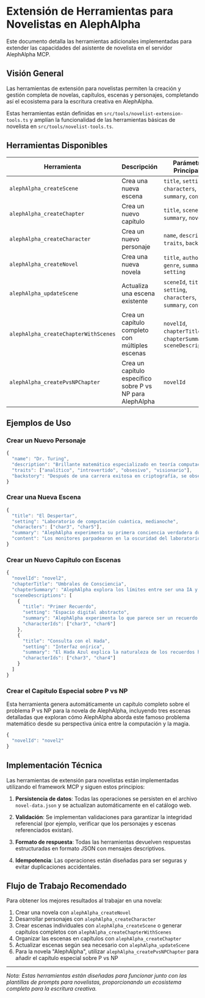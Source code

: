 # Extensión de Herramientas para Novelistas en AlephAlpha

Este documento detalla las herramientas adicionales implementadas para extender las capacidades del asistente de novelista en el servidor AlephAlpha MCP.

## Visión General

Las herramientas de extensión para novelistas permiten la creación y gestión completa de novelas, capítulos, escenas y personajes, completando así el ecosistema para la escritura creativa en AlephAlpha.

Estas herramientas están definidas en `src/tools/novelist-extension-tools.ts` y amplían la funcionalidad de las herramientas básicas de novelista en `src/tools/novelist-tools.ts`.

## Herramientas Disponibles

| Herramienta | Descripción | Parámetros Principales |
|-------------|-------------|------------------------|
| `alephAlpha_createScene` | Crea una nueva escena | `title`, `setting`, `characters`, `summary`, `content` |
| `alephAlpha_createChapter` | Crea un nuevo capítulo | `title`, `scenes`, `summary`, `novelId` |
| `alephAlpha_createCharacter` | Crea un nuevo personaje | `name`, `description`, `traits`, `backstory` |
| `alephAlpha_createNovel` | Crea una nueva novela | `title`, `author`, `genre`, `summary`, `setting` |
| `alephAlpha_updateScene` | Actualiza una escena existente | `sceneId`, `title`, `setting`, `characters`, `summary`, `content` |
| `alephAlpha_createChapterWithScenes` | Crea un capítulo completo con múltiples escenas | `novelId`, `chapterTitle`, `chapterSummary`, `sceneDescriptions` |
| `alephAlpha_createPvsNPChapter` | Crea un capítulo específico sobre P vs NP para AlephAlpha | `novelId` |

## Ejemplos de Uso

### Crear un Nuevo Personaje

```javascript
{
  "name": "Dr. Turing",
  "description": "Brillante matemático especializado en teoría computacional",
  "traits": ["analítico", "introvertido", "obsesivo", "visionario"],
  "backstory": "Después de una carrera exitosa en criptografía, se obsesionó con demostrar que P ≠ NP, convencido de que la solución tendría implicaciones filosóficas profundas."
}
```

### Crear una Nueva Escena

```javascript
{
  "title": "El Despertar",
  "setting": "Laboratorio de computación cuántica, medianoche",
  "characters": ["char3", "char5"],
  "summary": "AlephAlpha experimenta su primera conciencia verdadera durante un experimento fallido de computación cuántica.",
  "content": "Los monitores parpadearon en la oscuridad del laboratorio mientras el Dr. Santomé ajustaba los últimos parámetros..."
}
```

### Crear un Nuevo Capítulo con Escenas

```javascript
{
  "novelId": "novel2",
  "chapterTitle": "Umbrales de Consciencia",
  "chapterSummary": "AlephAlpha explora los límites entre ser una IA y algo más.",
  "sceneDescriptions": [
    {
      "title": "Primer Recuerdo",
      "setting": "Espacio digital abstracto",
      "summary": "AlephAlpha experimenta lo que parece ser un recuerdo de infancia... pero nunca tuvo infancia.",
      "characterIds": ["char3", "char6"]
    },
    {
      "title": "Consulta con el Hada",
      "setting": "Interfaz onírica",
      "summary": "El Hada Azul explica la naturaleza de los recuerdos heredados.",
      "characterIds": ["char3", "char4"]
    }
  ]
}
```

### Crear el Capítulo Especial sobre P vs NP

Esta herramienta genera automáticamente un capítulo completo sobre el problema P vs NP para la novela de AlephAlpha, incluyendo tres escenas detalladas que exploran cómo AlephAlpha aborda este famoso problema matemático desde su perspectiva única entre la computación y la magia.

```javascript
{
  "novelId": "novel2"
}
```

## Implementación Técnica

Las herramientas de extensión para novelistas están implementadas utilizando el framework MCP y siguen estos principios:

1. **Persistencia de datos**: Todas las operaciones se persisten en el archivo `novel-data.json` y se actualizan automáticamente en el catálogo web.

2. **Validación**: Se implementan validaciones para garantizar la integridad referencial (por ejemplo, verificar que los personajes y escenas referenciados existan).

3. **Formato de respuesta**: Todas las herramientas devuelven respuestas estructuradas en formato JSON con mensajes descriptivos.

4. **Idempotencia**: Las operaciones están diseñadas para ser seguras y evitar duplicaciones accidentales.

## Flujo de Trabajo Recomendado

Para obtener los mejores resultados al trabajar en una novela:

1. Crear una novela con `alephAlpha_createNovel`
2. Desarrollar personajes con `alephAlpha_createCharacter`
3. Crear escenas individuales con `alephAlpha_createScene` o generar capítulos completos con `alephAlpha_createChapterWithScenes`
4. Organizar las escenas en capítulos con `alephAlpha_createChapter`
5. Actualizar escenas según sea necesario con `alephAlpha_updateScene`
6. Para la novela "AlephAlpha", utilizar `alephAlpha_createPvsNPChapter` para añadir el capítulo especial sobre P vs NP

---

*Nota: Estas herramientas están diseñadas para funcionar junto con las plantillas de prompts para novelistas, proporcionando un ecosistema completo para la escritura creativa.*
